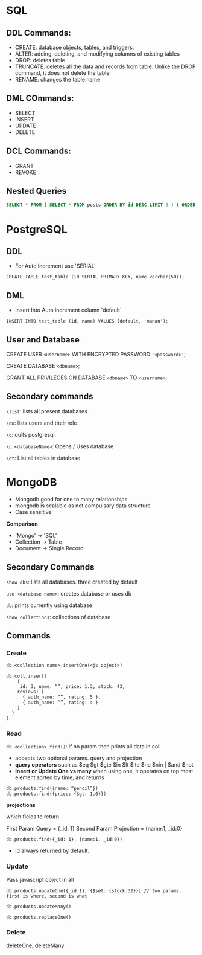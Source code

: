 # SQL
## DDL Commands:
* CREATE: database objects, tables, and triggers.
* ALTER: adding, deleting, and modifying columns of existing tables
* DROP: deletes table
* TRUNCATE: deletes all the data and records from table. Unlike the DROP command, it does not delete the table.
* RENAME: changes the table name

## DML COmmands:
* SELECT
* INSERT
* UPDATE
* DELETE
## DCL Commands:
* GRANT
* REVOKE

## Nested Queries
```sql
SELECT * FROM ( SELECT * FROM posts ORDER BY id DESC LIMIT 3 ) t ORDER BY likes DESC;
```

# PostgreSQL
## DDL
* For Auto Increment use 'SERIAL'

`CREATE TABLE test_table (id SERIAL PRIMARY KEY, name varchar(50));`
## DML
* Insert Into Auto increment column 'default'

`INSERT INTO test_table (id, name) VALUES (default, 'manan');`
## User and Database
CREATE USER `<username>` WITH ENCRYPTED PASSWORD `'<password>'`;

CREATE DATABASE `<dbname>`;

GRANT ALL PRIVILEGES ON DATABASE `<dbname>` TO `<username>`;

## Secondary commands
`\list`: lists all present databases

`\du`: lists users and their role

`\q`: quits postgresql 
 
`\c <databaseName>`: Opens / Uses database 

`\dt`: List all tables in database

# MongoDB
* Mongodb good for one to many relationships
* mongodb is scalable as not compulsary data structure
* Case sensitive

**Comparison**
* 'Mongo' -> 'SQL'
* Collection -> Table
* Document -> Single Record

## Secondary Commands
`show dbs`: lists all databases. three created by default

`use <database name>`:  creates database or uses db

`db`: prints currently using database

`show collections`: collections of database

## Commands
### Create
`db.<collection name>.insertOne(<js object>)`
```
db.coll.insert(
	{
    _id: 3, name: “”, price: 1.3, stock: 43,
    reviews: [
      { auth_name: “”, rating: 5 },
      { auth_name: “”, rating: 4 }
    ]
  }
)
```
### Read
`db.<collection>.find()`: if no param then prints all data in coll
* accepts two optional params. query and projection
* **query operators** such as $eq $gt $gte $in $lt $lte $ne $nin | $and $not
* **Insert or Update One vs many** when using one, it operates on top most element sorted by time, and returns
```
db.products.find({name: “pencil”})
db.products.find({price: {$gt: 1.0}})
```

**projections**

which fields to return

First Param Query = {_id: 1}
Second Param Projection = {name:1, _id:0}
```
db.products.find({_id: 1}, {name:1, _id:0}) 
```
* id always returned by default. 

### Update
Pass javascript object in all
```
db.products.updateOne({_id:1}, {$set: {stock:32}}) // two params. first is where, second is what

db.products.updateMany()

db.products.replaceOne()
```

### Delete
deleteOne, deleteMany